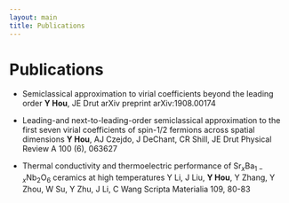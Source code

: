 ```yaml
---
layout: main
title: Publications
---
```


# Publications

- Semiclassical approximation to virial coefficients beyond the leading order
  **Y Hou**, JE Drut
  arXiv preprint arXiv:1908.00174

- Leading-and next-to-leading-order semiclassical approximation to the first seven virial coefficients of spin-1/2 fermions across spatial dimensions
  **Y Hou**, AJ Czejdo, J DeChant, CR Shill, JE Drut
  Physical Review A 100 (6), 063627

- Thermal conductivity and thermoelectric performance of $\mathrm{Sr}_x\mathrm{Ba}_{1-x}\mathrm{Nb}_2\mathrm{O}_6$ ceramics at high temperatures
  Y Li, J Liu, **Y Hou**, Y Zhang, Y Zhou, W Su, Y Zhu, J Li, C Wang
  Scripta Materialia 109, 80-83
